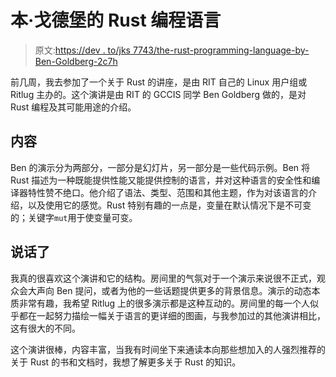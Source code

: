 # 本·戈德堡的 Rust 编程语言

> 原文:[https://dev . to/jks 7743/the-rust-programming-language-by-Ben-Goldberg-2c7h](https://dev.to/jks7743/the-rust-programming-language-by-ben-goldberg-2c7h)

前几周，我去参加了一个关于 Rust 的讲座，是由 RIT 自己的 Linux 用户组或 Ritlug 主办的。这个演讲是由 RIT 的 GCCIS 同学 Ben Goldberg 做的，是对 Rust 编程及其可能用途的介绍。

## [](#the-content)内容

Ben 的演示分为两部分，一部分是幻灯片，另一部分是一些代码示例。Ben 将 Rust 描述为一种既能提供性能又能提供控制的语言，并对这种语言的安全性和编译器特性赞不绝口。他介绍了语法、类型、范围和其他主题，作为对该语言的介绍，以及使用它的感觉。Rust 特别有趣的一点是，变量在默认情况下是不可变的；关键字`mut`用于使变量可变。

## [](#the-talk)说话了

我真的很喜欢这个演讲和它的结构。房间里的气氛对于一个演示来说很不正式，观众会大声向 Ben 提问，或者为他的一些话题提供更多的背景信息。演示的动态本质非常有趣，我希望 Ritlug 上的很多演示都是这种互动的。房间里的每一个人似乎都在一起努力描绘一幅关于语言的更详细的图画，与我参加过的其他演讲相比，这有很大的不同。

这个演讲很棒，内容丰富，当我有时间坐下来通读本向那些想加入的人强烈推荐的关于 Rust 的书和文档时，我想了解更多关于 Rust 的知识。